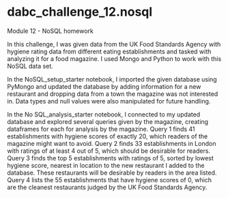 # dabc_challenge_12.nosql
Module 12 - NoSQL homework

In this challenge, I was given data from the UK Food Standards Agency with hygiene rating data from different eating establishments and tasked with analyzing it for a food magazine. I used Mongo and Python to work with this NoSQL data set.

In the NoSQL_setup_starter notebook, I imported the given database using PyMongo and updated the database by adding information for a new restaurant and dropping data from a town the magazine was not interested in. Data types and null values were also manipulated for future handling.

In the No SQL_analysis_starter notebook, I connected to my updated database and explored several queries given by the magazine, creating dataframes for each for analysis by the magazine. Query 1 finds 41 establishments with hygiene scores of exactly 20, which readers of the magazine might want to avoid. Query 2 finds 33 establishments in London with ratings of at least 4 out of 5, which should be desirable for readers. Query 3 finds the top 5 establishments with ratings of 5, sorted by lowest hygiene score, nearest in location to the new restaurant I added to the database. These restaurants will be desirable by readers in the area listed. Query 4 lists the 55 establishments that have hygiene scores of 0, which are the cleanest restaurants judged by the UK Food Standards Agency.